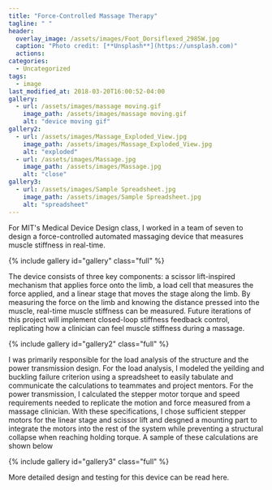```yaml
---
title: "Force-Controlled Massage Therapy"
tagline: " "
header:
  overlay_image: /assets/images/Foot_Dorsiflexed_2985W.jpg
  caption: "Photo credit: [**Unsplash**](https://unsplash.com)"
  actions:
categories:
  - Uncategorized
tags:
  - image
last_modified_at: 2018-03-20T16:00:52-04:00
gallery:
  - url: /assets/images/massage moving.gif
    image_path: /assets/images/massage moving.gif
    alt: "device moving gif"
gallery2:
  - url: /assets/images/Massage_Exploded_View.jpg
    image_path: /assets/images/Massage_Exploded_View.jpg
    alt: "exploded"
  - url: /assets/images/Massage.jpg
    image_path: /assets/images/Massage.jpg
    alt: "close"
gallery3:
  - url: /assets/images/Sample Spreadsheet.jpg
    image_path: /assets/images/Sample Spreadsheet.jpg
    alt: "spreadsheet"
---
```


For MIT's Medical Device Design class, I worked in a team of seven to design a force-controlled automated massaging device that measures muscle stiffness in real-time.

{% include gallery id="gallery" class="full" %}

The device consists of three key components: a scissor lift-inspired mechanism that applies force onto the limb, a load cell that measures the force applied, and a linear stage that moves the stage along the limb. By measuring the force on the limb and knowing the distance pressed into the muscle, real-time muscle stiffness can be measured. Future iterations of this project will implement closed-loop stiffness feedback control, replicating how a clinician can feel muscle stiffness during a massage.

{% include gallery id="gallery2" class="full" %}

I was primarily responsible for the load analysis of the structure and the power transmission design. For the load analysis, I modeled the yeilding and buckling failure criterion using a spreadsheet to easily tabulate and communicate the calculations to teammates and project mentors. For the power transmission, I calculated the stepper motor torque and speed requirements needed to replicate the motion and force measured from a massage clinician. With these specifications, I chose sufficient stepper motors for the linear stage and scissor lift and desgned a mounting part to integrate the motors into the rest of the system while preventing a structural collapse when reaching holding torque. A sample of these calculations are shown below

{% include gallery id="gallery3" class="full" %}

More detailed design and testing for this device can be read here.


